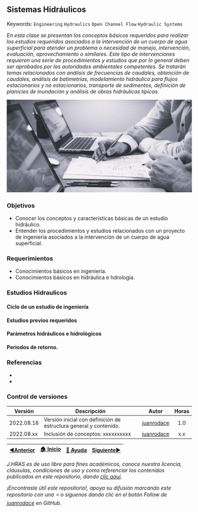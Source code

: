 ## Sistemas Hidráulicos
Keywords: `Engineering` `Hydraulics` `Open Channel Flow` `Hydraulic Systems` 

_En esta clase se presentan los conceptos básicos requeridos para realizar los estudios requeridos asociados a la intervención de un cuerpo de agua superficial para atender un problema o necesidad de manejo, intervención, evaluación, aprovechamiento o similares. Este tipo de intervenciones requieren una serie de procedimientos y estudios que por lo general deben ser aprobados por las autoridades ambientales competentes. Se tratarán temas relacionados con análisis de frecuencias de caudales, obtención de caudales, análisis de batimetrías, modelamiento hidráulico para flujos estacionarios y no estacionarios, transporte de sedimentos, definición de planicies de inundación y análisis de obras hidráulicas típicas._

<div align="center">

![Engineering.jpeg](https://github.com/juanrodace/J.HRAS/blob/main/Section01/HydraulicSystems/Graph/Engineering.jpeg)
</div>

### Objetivos

* Conocer los conceptos y características básicas de un estudio hidráulico.
* Entender los procedimientos y estudios relacionados con un proyecto de ingeniería asociados a la intervención de un cuerpo de agua superficial.

### Requerimientos

* Conocimientos básicos en ingeniería.
* Conocimientos básicos en hidráulica e hdrología.

### Estudios Hidraulicos

#### Ciclo de un estudio de ingeniería

#### Estudios previos requeridos

#### Parámetros hidráulicos e hidrológicos

#### Periodos de retorno.


### Referencias
- 
- 
    

### Control de versiones


| Versión    | Descripción                                                       |   Autor | Horas |
|------------|-------------------------------------------------------------------|:-------:|:-----:| 
| 2022.08.16 | Versión inicial con definición de estructura general y contenido. | [juanrodace](https://github.com/juanrodace) |  1.0  |
| 2022.08.xx | Inclusión de conceptos: xxxxxxxxxx                                | [juanrodace](https://github.com/juanrodace) |  x.x  | 

| [:arrow_backward:Anterior](https://github.com/juanrodace/J.HRAS/tree/main/Section01/UnestadyFlow) | [:house: Inicio](https://github.com/juanrodace/J.HRAS/wiki) | [:beginner: Ayuda](https://github.com/juanrodace/J.HRAS/discussions/4) | [Siguiente:arrow_forward:](https://github.com/juanrodace/J.HRAS/tree/main/Section01/HydraulicModeling) |
|---------------------------------------------------------------------------------------------------|----------------------------------------------------|------------------------------------------------------------------------|--------------------------------------------------------------------------------------------------------|

_J.HRAS es de uso libre para fines académicos, conoce nuestra licencia, cláusulas, condiciones de uso y como referenciar los contenidos publicados en este repositorio, dando [clic aquí](https://github.com/juanrodace/J.HRAS/wiki/License)._

_¡Encontraste útil este repositorio!, apoya su difusión marcando este repositorio con una ⭐ o síguenos dando clic en el botón Follow de [juanrodace](https://github.com/juanrodace) en GitHub._